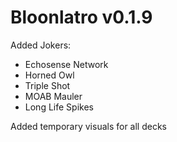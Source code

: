 # Bloonlatro v0.1.9

Added Jokers:
- Echosense Network
- Horned Owl
- Triple Shot
- MOAB Mauler
- Long Life Spikes

Added temporary visuals for all decks